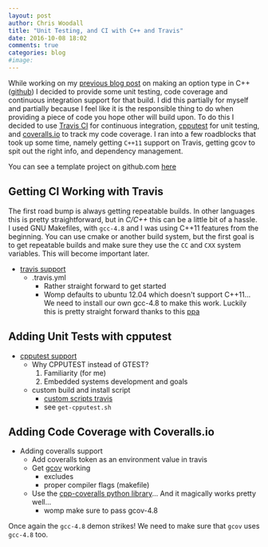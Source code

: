 ```yaml
---
layout: post
author: Chris Woodall
title: "Unit Testing, and CI with C++ and Travis"
date: 2016-10-08 18:02
comments: true
categories: blog
#image:
---
```


While working on my [previous blog post][prev-post] on making an option type in
C++ ([github][cpp-option]) I decided to provide some unit testing, code coverage
and continuous integration support for that build. I did this partially for
myself and partially because I feel like it is the responsible thing to do when
providing a piece of code you hope other will build upon. To do this I decided
to use [Travis CI][travis-ci] for continuous integration, [cpputest][cpputest]
for unit testing, and [coveralls.io][coveralls-io] to track my code coverage. I
ran into a few roadblocks that took up some time, namely getting `C++11` support
on Travis, getting gcov to spit out the right info, and dependency management.

You can see a template project on github.com [here][template-project]

<!-- more -->

## Getting CI Working with Travis

The first road bump is always getting repeatable builds. In other languages
this is pretty straightforward, but in *C/C++* this can be a little bit of a
hassle. I used GNU Makefiles, with `gcc-4.8` and I was using C++11 features from
the beginning. You can use cmake or another build system, but the first goal is
to get repeatable builds and make sure they use the `CC` and `CXX` system
variables. This will become important later.

- [travis support][travis-ci]
  - .travis.yml
    - Rather straight forward to get started
    - Womp defaults to ubuntu 12.04 which doesn't support C++11... We need to install our own gcc-4.8 to
    make this work. Luckily this is pretty straight forward thanks to this [ppa][gcc-4.8]

## Adding Unit Tests with cpputest

- [cpputest support][cpputest]
  - Why CPPUTEST instead of GTEST?
    1. Familiarity (for me)
    2. Embedded systems development and goals
  - custom build and install script
    - [custom scripts travis][travis-ci-custom]
    - see `get-cpputest.sh`

## Adding Code Coverage with Coveralls.io

- Adding coveralls support
  - Add coveralls token as an environment value in travis
  - Get [gcov][wiki-gcov] working
    - excludes
    - proper compiler flags (makefile)
  - Use the [cpp-coveralls python library][cpp-coveralls]... And it magically works pretty well...
    - womp make sure to pass gcov-4.8

Once again the `gcc-4.8` demon strikes! We need to make sure that `gcov` uses
`gcc-4.8` too.

[prev-post]: tbd
[travis-ci]: http://travis-ci.org
[coveralls-io]: http://coveralls.io
[cpputest]: https://cpputest.github.io/manual.html#getting_started
[travis-ci-custom]: https://docs.travis-ci.com/user/customizing-the-build
[cpp-option]: https://github.com/cwoodall/cpp-option
[gcc-4.8]: https://launchpad.net/~ubuntu-toolchain-r/+archive/ubuntu/test
[wiki-gcov]: https://en.wikipedia.org/wiki/Gcov
[cpp-coveralls]: https://github.com/eddyxu/cpp-coveralls
[gcov-tmpl]: http://stackoverflow.com/questions/9666800/getting-useful-gcov-results-for-header-only-libraries
[template-project]: tbd

